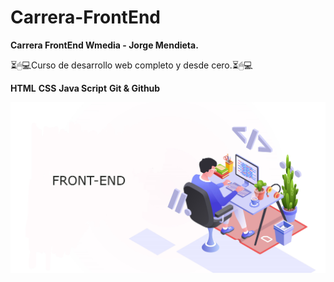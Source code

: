 # Carrera-FrontEnd

**Carrera FrontEnd Wmedia - Jorge Mendieta.**

⏳🖱💻Curso de desarrollo web completo y desde cero.⏳🖱💻

**HTML**
**CSS**
**Java Script**
**Git & Github**

![Carrera FrontEnd](img/frontend.jpg)

